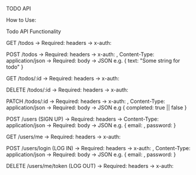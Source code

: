 TODO API

How to Use:

Todo API Functionality

GET /todos
	-> Required: headers -> x-auth: <value>

POST /todos
	-> Required: headers -> x-auth: <value>, Content-Type: application/json
	-> Required: body -> JSON e.g. { text: "Some string for todo" }

GET /todos/:id
	-> Required: headers -> x-auth: <value>

DELETE /todos/:id
	-> Required: headers -> x-auth: <value>

PATCH /todos/:id
	-> Required: headers -> x-auth: <value>, Content-Type: application/json
	-> Required: body -> JSON e.g { completed: true || false }

POST /users (SIGN UP)
	-> Required: headers -> Content-Type: application/json
	-> Required: body -> JSON e.g. { email: <value>, password: <value> }

GET /users/me
	-> Required: headers -> x-auth: <value>

POST /users/login (LOG IN)
	-> Required: headers -> x-auth: <value>, Content-Type: application/json
	-> Required: body -> JSON e.g. { email: <value>, password: <value> }

DELETE /users/me/token (LOG OUT)
	-> Required: headers -> x-auth: <value>
